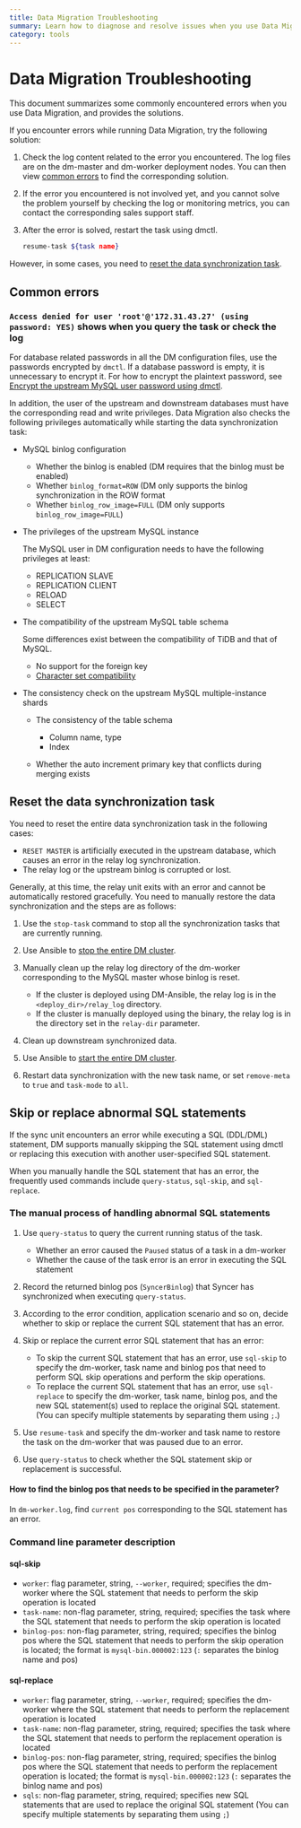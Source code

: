 ```yaml
---
title: Data Migration Troubleshooting
summary: Learn how to diagnose and resolve issues when you use Data Migration.
category: tools
---
```


# Data Migration Troubleshooting

This document summarizes some commonly encountered errors when you use Data Migration, and provides the solutions.

If you encounter errors while running Data Migration, try the following solution:

1. Check the log content related to the error you encountered. The log files are on the dm-master and dm-worker deployment nodes. You can then view [common errors](#common-errors) to find the corresponding solution.

2. If the error you encountered is not involved yet, and you cannot solve the problem yourself by checking the log or monitoring metrics, you can contact the corresponding sales support staff.

3. After the error is solved, restart the task using dmctl.

    ```bash
    resume-task ${task name}
    ```

However, in some cases, you need to [reset the data synchronization task](#reset-the-data-synchronization-task).

## Common errors

### `Access denied for user 'root'@'172.31.43.27' (using password: YES)` shows when you query the task or check the log

For database related passwords in all the DM configuration files, use the passwords encrypted by `dmctl`. If a database password is empty, it is unnecessary to encrypt it. For how to encrypt the plaintext password, see [Encrypt the upstream MySQL user password using dmctl](../tools/data-migration-deployment.md#encrypt-the-upstream-mysql-user-password-using-dmctl).

In addition, the user of the upstream and downstream databases must have the corresponding read and write privileges. Data Migration also checks the following privileges automatically while starting the data synchronization task:

+ MySQL binlog configuration

    - Whether the binlog is enabled (DM requires that the binlog must be enabled)
    - Whether `binlog_format=ROW` (DM only supports the binlog synchronization in the ROW format
    - Whether `binlog_row_image=FULL` (DM only supports `binlog_row_image=FULL`)

+ The privileges of the upstream MySQL instance

    The MySQL user in DM configuration needs to have the following privileges at least:
    
    - REPLICATION SLAVE
    - REPLICATION CLIENT
    - RELOAD
    - SELECT

+ The compatibility of the upstream MySQL table schema

    Some differences exist between the compatibility of TiDB and that of MySQL.

    - No support for the foreign key
    - [Character set compatibility](../sql/character-set-support.md)

+ The consistency check on the upstream MySQL multiple-instance shards

    - The consistency of the table schema

        - Column name, type
        - Index
        
    - Whether the auto increment primary key that conflicts during merging exists

## Reset the data synchronization task

You need to reset the entire data synchronization task in the following cases:

- `RESET MASTER` is artificially executed in the upstream database, which causes an error in the relay log synchronization.
- The relay log or the upstream binlog is corrupted or lost.

Generally, at this time, the relay unit exits with an error and cannot be automatically restored gracefully. You need to manually restore the data synchronization and the steps are as follows:

1. Use the `stop-task` command to stop all the synchronization tasks that are currently running.
2. Use Ansible to [stop the entire DM cluster](../tools/data-migration-deployment.md#step-10-stop-the-dm-cluster).
3. Manually clean up the relay log directory of the dm-worker corresponding to the MySQL master whose binlog is reset.

    - If the cluster is deployed using DM-Ansible, the relay log is in the `<deploy_dir>/relay_log` directory.
    - If the cluster is manually deployed using the binary, the relay log is in the directory set in the `relay-dir` parameter.

4. Clean up downstream synchronized data.
5. Use Ansible to [start the entire DM cluster](../tools/data-migration-deployment.md#step-9-deploy-the-dm-cluster).
6. Restart data synchronization with the new task name, or set `remove-meta` to `true` and `task-mode` to `all`.

## Skip or replace abnormal SQL statements

If the sync unit encounters an error while executing a SQL (DDL/DML) statement, DM supports manually skipping the SQL statement using dmctl or replacing this execution with another user-specified SQL statement.

When you manually handle the SQL statement that has an error, the frequently used commands include `query-status`, `sql-skip`, and `sql-replace`.

### The manual process of handling abnormal SQL statements

1. Use `query-status` to query the current running status of the task.

    - Whether an error caused the `Paused` status of a task in a dm-worker
    - Whether the cause of the task error is an error in executing the SQL statement

2. Record the returned binlog pos (`SyncerBinlog`) that Syncer has synchronized when executing `query-status`.
3. According to the error condition, application scenario and so on, decide whether to skip or replace the current SQL statement that has an error.
4. Skip or replace the current error SQL statement that has an error:

    - To skip the current SQL statement that has an error, use `sql-skip` to specify the dm-worker, task name and binlog pos that need to perform SQL skip operations and perform the skip operations.
    - To replace the current SQL statement that has an error, use `sql-replace` to specify the dm-worker, task name, binlog pos, and the new SQL statement(s) used to replace the original SQL statement. (You can specify multiple statements by separating them using `;`.)

5. Use `resume-task` and specify the dm-worker and task name to restore the task on the dm-worker that was paused due to an error.
6. Use `query-status` to check whether the SQL statement skip or replacement is successful.

#### How to find the binlog pos that needs to be specified in the parameter?

In `dm-worker.log`, find `current pos` corresponding to the SQL statement has an error.

### Command line parameter description

#### sql-skip

- `worker`: flag parameter, string, `--worker`, required; specifies the dm-worker where the SQL statement that needs to perform the skip operation is located
- `task-name`: non-flag parameter, string, required; specifies the task where the SQL statement that needs to perform the skip operation is located
- `binlog-pos`: non-flag parameter, string, required; specifies the binlog pos where the SQL statement that needs to perform the skip operation is located; the format is `mysql-bin.000002:123` (`:` separates the binlog name and pos)

#### sql-replace

- `worker`: flag parameter, string, `--worker`, required; specifies the dm-worker where the SQL statement that needs to perform the replacement operation is located
- `task-name`: non-flag parameter, string, required; specifies the task where the SQL statement that needs to perform the replacement operation is located
- `binlog-pos`: non-flag parameter, string, required; specifies the binlog pos where the SQL statement that needs to perform the replacement operation is located; the format is `mysql-bin.000002:123` (`:` separates the binlog name and pos)
- `sqls`: non-flag parameter, string, required; specifies new SQL statements that are used to replace the original SQL statement (You can specify multiple statements by separating them using `;`)